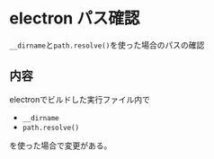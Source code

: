 # electron パス確認

`__dirname`と`path.resolve()`を使った場合のパスの確認

## 内容

electronでビルドした実行ファイル内で

- `__dirname`
- `path.resolve()`

を使った場合で変更がある。
